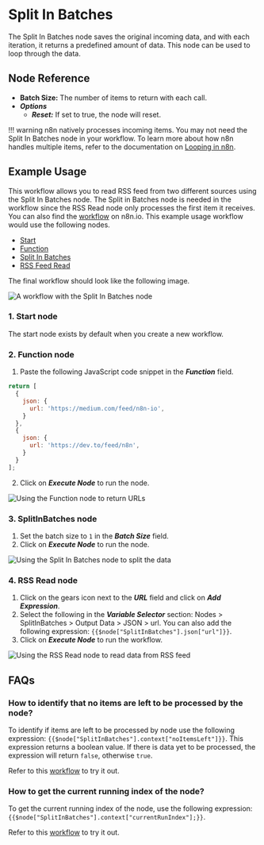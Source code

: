 # Split In Batches

The Split In Batches node saves the original incoming data, and with each iteration, it returns a predefined amount of data. This node can be used to loop through the data.

## Node Reference

- **Batch Size:** The number of items to return with each call.
- ***Options***
    - ***Reset:*** If set to true, the node will reset.

!!! warning
    n8n natively processes incoming items. You may not need the Split In Batches node in your workflow. To learn more about how n8n handles multiple items, refer to the documentation on [Looping in n8n](/flow-logic/looping/).


## Example Usage

This workflow allows you to read RSS feed from two different sources using the Split In Batches node. The Split in Batches node is needed in the workflow since the RSS Read node only processes the first item it receives. You can also find the [workflow](https://n8n.io/workflows/687) on n8n.io. This example usage workflow would use the following nodes.
- [Start](/integrations/core-nodes/n8n-nodes-base.start/)
- [Function](/integrations/core-nodes/n8n-nodes-base.function/)
- [Split In Batches]()
- [RSS Feed Read](/integrations/core-nodes/n8n-nodes-base.rssFeedRead/)

The final workflow should look like the following image.

![A workflow with the Split In Batches node](/_images/integrations/core-nodes/splitinbatches/workflow.png)

### 1. Start node

The start node exists by default when you create a new workflow.


### 2. Function node

1. Paste the following JavaScript code snippet in the ***Function*** field.

```js
return [
  {
    json: {
      url: 'https://medium.com/feed/n8n-io',
    }
  },
  {
    json: {
      url: 'https://dev.to/feed/n8n',
    }
  }
];
```
2. Click on ***Execute Node*** to run the node.


![Using the Function node to return URLs](/_images/integrations/core-nodes/splitinbatches/function_node.png)


### 3. SplitInBatches node

1. Set the batch size to `1` in the ***Batch Size*** field.
2. Click on ***Execute Node*** to run the node.


![Using the Split In Batches node to split the data](/_images/integrations/core-nodes/splitinbatches/splitinbatches_node.png)


### 4. RSS Read node

1. Click on the gears icon next to the ***URL*** field and click on ***Add Expression***.
2. Select the following in the ***Variable Selector*** section: Nodes > SplitInBatches > Output Data > JSON > url. You can also add the following expression: `{{$node["SplitInBatches"].json["url"]}}`.
3. Click on ***Execute Node*** to run the workflow.


![Using the RSS Read node to read data from RSS feed](/_images/integrations/core-nodes/splitinbatches/rssfeedread_node.png)

## FAQs

### How to identify that no items are left to be processed by the node?

To identify if items are left to be processed by node use the following expression: `{{$node["SplitInBatches"].context["noItemsLeft"]}}`. This expression returns a boolean value. If there is data yet to be processed, the expression will return `false`, otherwise `true`.

Refer to this [workflow](https://n8n.io/workflows/995) to try it out.

### How to get the current running index of the node?

To get the current running index of the node, use the following expression: `{{$node["SplitInBatches"].context["currentRunIndex"];}}`.

Refer to this [workflow](https://n8n.io/workflows/996) to try it out.




